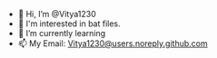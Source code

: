- 👋 Hi, I’m @Vitya1230
- 👀 I'm interested in bat files.
- 🌱 I’m currently learning
- 📫 My Email: Vitya1230@users.noreply.github.com 


<!---
Vitya1230/Vitya1230 is a ✨ special ✨ repository because its `README.md` (this file) appears on your GitHub profile.
You can click the Preview link to take a look at your changes.
--->
